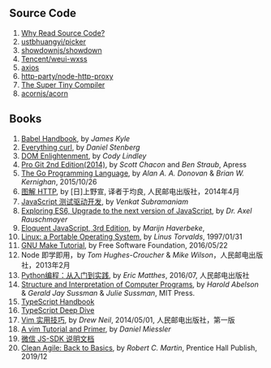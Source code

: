 ## Source Code

1. [Why Read Source Code?](./source-code/README.md)
1. [ustbhuangyi/picker](./source-code/ustbhuangyi/picker/README.md)
1. [showdownjs/showdown](./source-code/showdownjs/showdown/README.md)
1. [Tencent/weui-wxss](./source-code/tencent/weui-wxss/README.md)
1. [axios](./source-code/axios/README.md)
1. [http-party/node-http-proxy](./source-code/http-party/node-http-proxy/README.md)
1. [The Super Tiny Compiler](./source-code/the-super-tiny-compiler/README.md)
1. [acornjs/acorn](./source-code/acorn/README.md)

## Books

1. [Babel Handbook](./books/babel-handbook/README.md), by *James Kyle*
1. [Everything curl](https://ec.haxx.se/), by *Daniel Stenberg*
1. [DOM Enlightenment](./books/dom-enlightenment.md), by *Cody Lindley*
1. [Pro Git 2nd Edition(2014)](./books/pro-git-v2.md), by *Scott Chacon* and *Ben Straub*, Apress
1. [The Go Programming Language](https://book.douban.com/subject/26337545/), by *Alan A. A. Donovan* & *Brian W. Kernighan*, 2015/10/26
1. [图解 HTTP](https://book.douban.com/subject/25863515/), by [日]上野宣, 译者于均良, 人民邮电出版社，2014年4月
1. [JavaScript 测试驱动开发](./books/test-driving-javascript-applications.md), by *Venkat Subramaniam*
1. [Exploring ES6, Upgrade to the next version of JavaScript](http://exploringjs.com/es6/index.html), by *Dr. Axel Rauschmayer*
1. [Eloquent JavaScript, 3rd Edition](./books/eloquent-javascript-v3.md), by *Marijn Haverbeke*, 
1. [Linux: a Portable Operating System](https://www.cs.helsinki.fi/u/kutvonen/index_files/linus.pdf), by *Linus Torvalds*, 1997/01/31
1. [GNU Make Tutorial](http://www.gnu.org/software/make/manual/html_node/index.html), by Free Software Foundation, 2016/05/22
1. Node 即学即用，by *Tom Hughes-Croucher* & *Mike Wilson*，人民邮电出版社，2013年2月
1. [Python编程：从入门到实践](./books/python-crash-course.md), by *Eric Matthes*, 2016/07, 人民邮电出版社
1. [Structure and Interpretation of Computer Programs](https://mitpress.mit.edu/sicp/full-text/book/book.html), by *Harold Abelson* & *Gerald Jay Sussman* & *Julie Sussman*, MIT Press.
1. [TypeScript Handbook](./books/typescript-handbook.md)
1. [TypeScript Deep Dive](https://github.com/basarat/typescript-book/)
1. [Vim 实用技巧](./books/practical-vim.md), by *Drew Neil*, 2014/05/01, 人民邮电出版社，第一版
1. [A vim Tutorial and Primer](https://danielmiessler.com/study/vim/), by *Daniel Miessler*
1. [微信 JS-SDK 说明文档](sdks/weixin.md)
1. [Clean Agile: Back to Basics](./books/clean-agile_back-to-basics.md), by *Robert C. Martin*, Prentice Hall Publish, 2019/12

